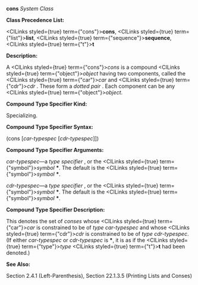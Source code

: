 **cons** *System Class* 



**Class Precedence List:** 



<ClLinks styled={true} term={"cons"}><b>cons</b></ClLinks>, <ClLinks styled={true} term={"list"}><b>list</b></ClLinks>, <ClLinks styled={true} term={"sequence"}><b>sequence</b></ClLinks>, <ClLinks styled={true} term={"t"}><b>t</b></ClLinks> 



**Description:** 



A <ClLinks styled={true} term={"cons"}><i>cons</i></ClLinks> is a compound <ClLinks styled={true} term={"object"}><i>object</i></ClLinks> having two components, called the <ClLinks styled={true} term={"car"}><i>car</i></ClLinks> and <ClLinks styled={true} term={"cdr"}><i>cdr</i></ClLinks> . These form a *dotted pair* . Each component can be any <ClLinks styled={true} term={"object"}><i>object</i></ClLinks>. 



**Compound Type Specifier Kind:** 



Specializing. 



**Compound Type Specifier Syntax:** 



(cons [*car-typespec* [*cdr-typespec*]]) 



**Compound Type Specifier Arguments:** 



*car-typespec*—a *type specifier* , or the <ClLinks styled={true} term={"symbol"}><i>symbol</i></ClLinks> **\***. The default is the <ClLinks styled={true} term={"symbol"}><i>symbol</i></ClLinks> **\***. 



*cdr-typespec*—a *type specifier* , or the <ClLinks styled={true} term={"symbol"}><i>symbol</i></ClLinks> **\***. The default is the <ClLinks styled={true} term={"symbol"}><i>symbol</i></ClLinks> **\***. 



**Compound Type Specifier Description:** 



This denotes the set of *conses* whose <ClLinks styled={true} term={"car"}><i>car</i></ClLinks> is constrained to be of *type car-typespec* and whose <ClLinks styled={true} term={"cdr"}><i>cdr</i></ClLinks> is constrained to be of *type cdr-typespec*. (If either *car-typespec* or *cdr-typespec* is **\***, it is as if the <ClLinks styled={true} term={"type"}><i>type</i></ClLinks> <ClLinks styled={true} term={"t"}><b>t</b></ClLinks> had been denoted.) 



**See Also:** 



Section 2.4.1 (Left-Parenthesis), Section 22.1.3.5 (Printing Lists and Conses) 



